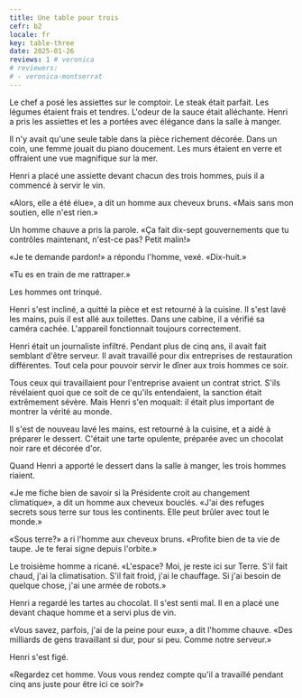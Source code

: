 ```yaml
---
title: Une table pour trois
cefr: b2
locale: fr
key: table-three
date: 2025-01-26
reviews: 1 # veronica
# reviewers:
# - veronica-montserrat
---
```


Le chef a posé les assiettes sur le comptoir. Le steak était parfait. Les légumes étaient frais et tendres. L'odeur de la sauce était alléchante. Henri a pris les assiettes et les a portées avec élégance dans la salle à manger.

Il n'y avait qu'une seule table dans la pièce richement décorée. Dans un coin, une femme jouait du piano doucement. Les murs étaient en verre et offraient une vue magnifique sur la mer.

Henri a placé une assiette devant chacun des trois hommes, puis il a commencé à servir le vin.

«Alors, elle a été élue», a dit un homme aux cheveux bruns. «Mais sans mon soutien, elle n'est rien.»

Un homme chauve a pris la parole. «Ça fait dix-sept gouvernements que tu contrôles maintenant, n'est-ce pas? Petit malin!»

«Je te demande pardon!» a répondu l'homme, vexé. «Dix-huit.»

«Tu es en train de me rattraper.»

Les hommes ont trinqué.

Henri s'est incliné, a quitté la pièce et est retourné à la cuisine. Il s'est lavé les mains, puis il est allé aux toilettes. Dans une cabine, il a vérifié sa caméra cachée. L'appareil fonctionnait toujours correctement.

Henri était un journaliste infiltré. Pendant plus de cinq ans, il avait fait semblant d'être serveur. Il avait travaillé pour dix entreprises de restauration différentes. Tout cela pour pouvoir servir le dîner aux trois hommes ce soir.

Tous ceux qui travaillaient pour l'entreprise avaient un contrat strict. S'ils révélaient quoi que ce soit de ce qu'ils entendaient, la sanction était extrêmement sévère. Mais Henri s'en moquait: il était plus important de montrer la vérité au monde.

Il s'est de nouveau lavé les mains, est retourné à la cuisine, et a aidé à préparer le dessert. C'était une tarte opulente, préparée avec un chocolat noir rare et décorée d'or.

Quand Henri a apporté le dessert dans la salle à manger, les trois hommes riaient.

«Je me fiche bien de savoir si la Présidente croit au changement climatique», a dit un homme aux cheveux bouclés. «J'ai des refuges secrets sous terre sur tous les continents. Elle peut brûler avec tout le monde.»

«Sous terre?» a ri l'homme aux cheveux bruns. «Profite bien de ta vie de taupe. Je te ferai signe depuis l'orbite.»

Le troisième homme a ricané. «L'espace? Moi, je reste ici sur Terre. S'il fait chaud, j'ai la climatisation. S'il fait froid, j'ai le chauffage. Si j'ai besoin de quelque chose, j'ai une armée de robots.»

Henri a regardé les tartes au chocolat. Il s'est senti mal. Il en a placé une devant chaque homme et a servi plus de vin.

«Vous savez, parfois, j'ai de la peine pour eux», a dit l'homme chauve. «Des milliards de gens travaillant si dur, pour si peu. Comme notre serveur.»

Henri s'est figé.

«Regardez cet homme. Vous vous rendez compte qu'il a travaillé pendant cinq ans juste pour être ici ce soir?»